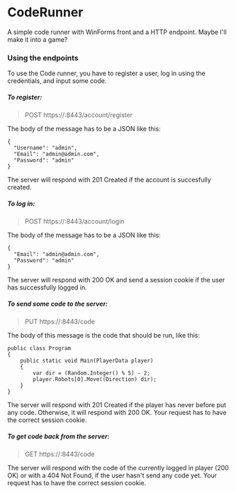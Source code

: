 # CodeRunner
A simple code runner with WinForms front and a HTTP endpoint. Maybe I'll make it into a game?

### Using the endpoints

To use the Code runner, you have to register a user, log in using the credentials, and input some code.

##### To register:
> POST https://<ip>:8443/account/register
  
The body of the message has to be a JSON like this:
```
{
  "Username": "admin",
  "Email": "admin@admin.com",
  "Password": "admin"
}
```
The server will respond with 201 Created if the account is succesfully created.
  
##### To log in:
> POST https://<ip>:8443/account/login
  
The body of the message has to be a JSON like this:
```
{
  "Email": "admin@admin.com",
  "Password": "admin"
}
```
The server will respond with 200 OK and send a session cookie if the user has successfully logged in.

##### To send some code to the server:
> PUT https://<ip>:8443/code
  
The body of this message is the code that should be run, like this:
```
public class Program
{
    public static void Main(PlayerData player)
    {
        var dir = (Random.Integer() % 5) - 2;
        player.Robots[0].Move((Direction) dir);
    }
}
```
The server will respond with 201 Created if the player has never before put any code. Otherwise, it will respond with 200 OK.
Your request has to have the correct session cookie.

##### To get code back from the server:
> GET https://<ip>:8443/code
  
The server will respond with the code of the currently logged in player (200 OK) or with a 404 Not Found, if the user hasn't send any code yet.
Your request has to have the correct session cookie.

